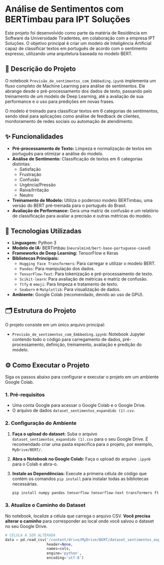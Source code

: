 # Análise de Sentimentos com BERTimbau para IPT Soluções

Este projeto foi desenvolvido como parte da matéria de Residência em Software da Universidade Tiradentes, em colaboração com a empresa IPT Soluções. O objetivo principal é criar um modelo de Inteligência Artificial capaz de classificar textos em português de acordo com o sentimento expresso, utilizando uma arquitetura baseada no modelo BERT.

## 📜 Descrição do Projeto

O notebook `Previsão_de_sentimentos_com_Embbeding.ipynb` implementa um fluxo completo de Machine Learning para análise de sentimentos. Ele abrange desde o pré-processamento dos dados de texto, passando pelo treinamento de um modelo de Deep Learning, até a avaliação de sua performance e o uso para predições em novas frases.

O modelo é treinado para classificar textos em 6 categorias de sentimentos, sendo ideal para aplicações como análise de feedback de clientes, monitoramento de redes sociais ou automação de atendimento.

## ✨ Funcionalidades

* **Pré-processamento de Texto:** Limpeza e normalização de textos em português para otimizar a análise do modelo.
* **Análise de Sentimento:** Classificação de textos em 6 categorias distintas:
    * Satisfação
    * Frustração
    * Confusão
    * Urgência/Pressão
    * Raiva/Irritação
    * Neutro
* **Treinamento de Modelo:** Utiliza o poderoso modelo BERTimbau, uma versão do BERT pré-treinada para o português do Brasil.
* **Avaliação de Performance:** Gera uma matriz de confusão e um relatório de classificação para avaliar a precisão e outras métricas do modelo.

## 🚀 Tecnologias Utilizadas

* **Linguagem:** Python 3
* **Modelo de IA:** BERTimbau (`neuralmind/bert-base-portuguese-cased`)
* **Frameworks de Deep Learning:** TensorFlow e Keras
* **Bibliotecas Principais:**
    * `Hugging Face Transformers`: Para carregar e utilizar o modelo BERT.
    * `Pandas`: Para manipulação dos dados.
    * `TensorFlow-Text`: Para tokenização e pré-processamento de texto.
    * `Scikit-learn`: Para avaliação de métricas e matriz de confusão.
    * `ftfy` e `emoji`: Para limpeza e tratamento de texto.
    * `Seaborn` e `Matplotlib`: Para visualização de dados.
* **Ambiente:** Google Colab (recomendado, devido ao uso de GPU).

## 🗂️ Estrutura do Projeto

O projeto consiste em um único arquivo principal:

* `Previsão_de_sentimentos_com_Embbeding.ipynb`: Notebook Jupyter contendo todo o código para carregamento de dados, pré-processamento, definição, treinamento, avaliação e predição do modelo.

## ⚙️ Como Executar o Projeto

Siga os passos abaixo para configurar e executar o projeto em um ambiente Google Colab.

### 1. Pré-requisitos

* Uma conta Google para acessar o Google Colab e o Google Drive.
* O arquivo de dados `dataset_sentimentos_expandido (1).csv`.

### 2. Configuração do Ambiente

1.  **Faça o upload do dataset:** Suba o arquivo `dataset_sentimentos_expandido (1).csv` para o seu Google Drive. É recomendado criar uma pasta específica para o projeto, por exemplo, `MyDrive/BERT/`.

2.  **Abra o Notebook no Google Colab:** Faça o upload do arquivo `.ipynb` para o Colab e abra-o.

3.  **Instale as Dependências:** Execute a primeira célula de código que contém os comandos `pip install` para instalar todas as bibliotecas necessárias.
    ```bash
    pip install numpy pandas tensorflow tensorflow-text transformers ftfy emoji scikit-learn seaborn matplotlib
    ```

### 3. Atualize o Caminho do Dataset

No notebook, localize a célula que carrega o arquivo CSV. **Você precisa alterar o caminho** para corresponder ao local onde você salvou o dataset no seu Google Drive.

```python
# CÉLULA A SER ALTERADA
data = pd.read_csv('/content/drive/MyDrive/BERT/dataset_sentimentos_expandido (1).csv',
                   header=None,
                   names=cols,
                   engine='python',
                   encoding='utf-8')
